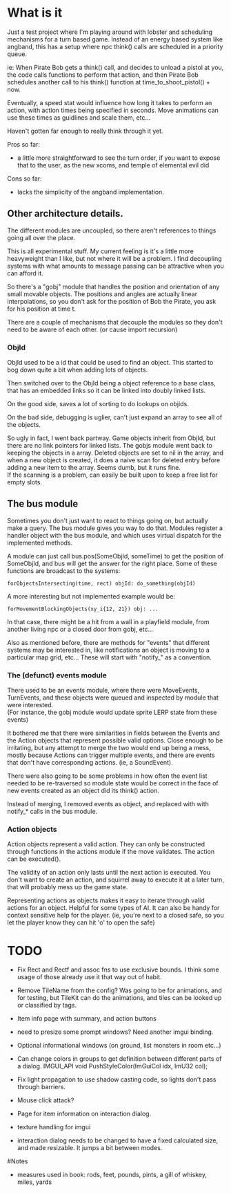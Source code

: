 # What is it
Just a test project where I'm playing around with lobster and scheduling
mechanisms for a turn based game.  Instead of an energy based system like
angband, this has a setup where npc think() calls are scheduled in a priority queue.  

ie: When Pirate Bob gets a think() call, and decides to unload a pistol at you,
the code calls functions to perform that action, and then Pirate Bob schedules
another call to his think() function at time_to_shoot_pistol() + now.

Eventually, a speed stat would influence how long it takes to perform an action, 
with action times being specified in seconds.  Move animations can use these 
times as guidlines and scale them, etc...

Haven't gotten far enough to really think through it yet.

Pros so far:
  - a little more straightforward to see the turn order, if you want to expose
    that to the user, as the new xcoms, and temple of elemental evil did

Cons so far:
  - lacks the simplicity of the angband implementation.
    
## Other architecture details.

The different modules are uncoupled, so there aren't references to things 
going all over the place.

This is all experimental stuff.  My current feeling is it's a little more 
heavyweight than I like, but not where it will be a problem.  I find decoupling
systems with what amounts to message passing can be attractive when you can 
afford it.

So there's a "gobj" module that handles the position and orientation of any
small movable objects.  The positions and angles are actually linear 
interpolations, so you don't ask for the position of Bob the Pirate, you
ask for his position at time t.

There are a couple of mechanisms that decouple the modules so they don't 
need to be aware of each other.  (or cause import recursion)

### ObjId

ObjId used to be a id that could be used to find an object.  This started
to bog down quite a bit when adding lots of objects. 

Then switched over to the ObjId being a object reference to a base class, 
that has an embedded links so it can be linked into doubly linked lists.

On the good side, saves a lot of sorting to do lookups on objids.

On the bad side, debugging is uglier, can't just expand an array
to see all of the objects.

So ugly in fact, I went back partway.  Game objects inherit from ObjId, but
there are no link pointers for linked lists.  The gobjs module went back to 
keeping the objects in a array.  Deleted objects are set to nil in the array, 
and when a new object is created, it does a naive scan for deleted entry
before adding a new item to the array.  Seems dumb, but it runs fine.  
If the scanning is a problem, can easily be built upon to keep a free list
for empty slots.


## The bus module
Sometimes you don't just want to react to things going on, but actually make
a query.  The bus module gives you way to do that.  Modules register a 
handler object with the bus module, and which uses virtual dispatch for the 
implemented methods.

A module can just call bus.pos(SomeObjId, someTime) to get the position of
SomeObjId, and bus will get the answer for the right place.  Some of these
functions are broadcast to the systems: 

    forObjectsIntersecting(time, rect) objId: do_something(objId)

A more interesting but not implemented example would be:

    forMovementBlockingObjects(xy_i{12, 21}) obj: ...

In that case, there might be a hit from a wall in a playfield module, from another
living npc or a closed door from gobj, etc...  

Also as mentioned before, there are methods for "events" that different systems
may be interested in, like notifications an object is moving to a particular
map grid, etc...  These will start with "notify_" as a convention.

### The (defunct) events module

There used to be an events module, where there were MoveEvents, TurnEvents, 
and these objects were queued and inspected by module that were interested.  
(For instance, the gobj module would update sprite LERP state from these events)

It bothered me that there were similarities in fields between the Events and 
the Action objects that represent possible valid options.  Close enough to be
irritating, but any attempt to merge the two would end up being a mess, 
mostly because Actions can trigger multiple events, and there are events that
don't have corresponding actions.  (ie, a SoundEvent).

There were also going to be some problems in how often the event list needed
to be re-traversed so module state would be correct in the face of new events 
created as an object did its think() action.

Instead of merging, I removed events as object, and replaced with with notify_*
calls in the bus module.  

### Action objects

Action objects represent a valid action.  They can only be constructed through
functions in the actions module if the move validates.  The action can be
executed().  

The validity of an action only lasts until the next action is executed.  You 
don't want to create an action, and squirrel away to execute it at a later turn, 
that will probably mess up the game state.

Representing actions as objects makes it easy to iterate through valid actions
for an object.  Helpful for some types of AI.  It can also be handy for context
sensitive help for the player.  (ie, you're next to a closed safe, so you let
the player know they can hit 'o' to open the safe)

# TODO
- Fix Rect and Rectf and assoc fns to use exclusive bounds. I think some usage of those
  already use it that way out of habit.
- Remove TileName from the config?  Was going to be for animations, and
  for testing, but TileKit can do the animations, and tiles can be
  looked up or classified by tags.
- Item info page with summary, and action buttons
- need to presize some prompt windows?  Need another imgui binding.
- Optional informational windows (on ground, list monsters in room etc...)
- Can change colors in groups to get definition between different parts
  of a dialog.
    IMGUI_API void          PushStyleColor(ImGuiCol idx, ImU32 col);

- Fix light propagation to use shadow casting code, so lights don't pass
  through barriers.  

- Mouse click attack?

- Page for item information on interaction dialog.

- texture handling for imgui

- interaction dialog needs to be changed to have a fixed calculated size, and
  made resizable.  It jumps a bit between modes.

#Notes
- measures used in book: rods, feet, pounds, pints, a gill of whiskey, miles, yards  
